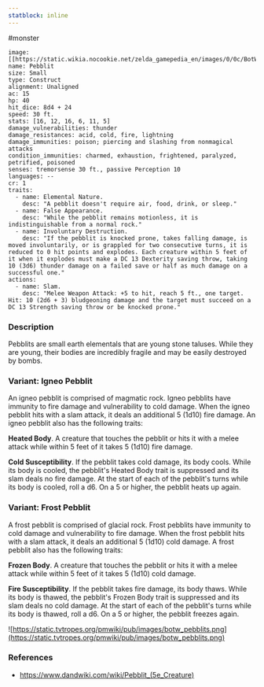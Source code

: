 ```yaml
---
statblock: inline
---
```

 #monster 

```statblock
image: [[https://static.wikia.nocookie.net/zelda_gamepedia_en/images/0/0c/BotW_Stone_Pebblit_Model.png]]
name: Pebblit
size: Small
type: Construct
alignment: Unaligned
ac: 15
hp: 40
hit_dice: 8d4 + 24
speed: 30 ft.
stats: [16, 12, 16, 6, 11, 5]
damage_vulnerabilities: thunder
damage_resistances: acid, cold, fire, lightning
damage_immunities: poison; piercing and slashing from nonmagical attacks
condition_immunities: charmed, exhaustion, frightened, paralyzed, petrified, poisoned
senses: tremorsense 30 ft., passive Perception 10
languages: --
cr: 1
traits:
  - name: Elemental Nature.
    desc: "A pebblit doesn't require air, food, drink, or sleep."
  - name: False Appearance.
    desc: "While the pebblit remains motionless, it is indistinguishable from a normal rock."
  - name: Involuntary Destruction.
    desc: "If the pebblit is knocked prone, takes falling damage, is moved involuntarily, or is grappled for two consecutive turns, it is reduced to 0 hit points and explodes. Each creature within 5 feet of it when it explodes must make a DC 13 Dexterity saving throw, taking 10 (3d6) thunder damage on a failed save or half as much damage on a successful one."
actions:
  - name: Slam.
    desc: "Melee Weapon Attack: +5 to hit, reach 5 ft., one target. Hit: 10 (2d6 + 3) bludgeoning damage and the target must succeed on a DC 13 Strength saving throw or be knocked prone."
```

### Description

Pebblits are small earth elementals that are young stone taluses. While they are young, their bodies are incredibly fragile and may be easily destroyed by bombs.

### Variant: Igneo Pebblit

An igneo pebblit is comprised of magmatic rock. Igneo pebblits have immunity to fire damage and vulnerability to cold damage. When the igneo pebblit hits with a slam attack, it deals an additional 5 (1d10) fire damage. An igneo pebblit also has the following traits:

**Heated Body**. A creature that touches the pebblit or hits it with a melee attack while within 5 feet of it takes 5 (1d10) fire damage.

**Cold Susceptibility**. If the pebblit takes cold damage, its body cools. While its body is cooled, the pebblit's Heated Body trait is suppressed and its slam deals no fire damage. At the start of each of the pebblit's turns while its body is cooled, roll a d6. On a 5 or higher, the pebblit heats up again.

### Variant: Frost Pebblit

A frost pebblit is comprised of glacial rock. Frost pebblits have immunity to cold damage and vulnerability to fire damage. When the frost pebblit hits with a slam attack, it deals an additional 5 (1d10) cold damage. A frost pebblit also has the following traits:

**Frozen Body**. A creature that touches the pebblit or hits it with a melee attack while within 5 feet of it takes 5 (1d10) cold damage.

**Fire Susceptibility**. If the pebblit takes fire damage, its body thaws. While its body is thawed, the pebblit's Frozen Body trait is suppressed and its slam deals no cold damage. At the start of each of the pebblit's turns while its body is thawed, roll a d6. On a 5 or higher, the pebblit freezes again.

![https://static.tvtropes.org/pmwiki/pub/images/botw_pebblits.png](https://static.tvtropes.org/pmwiki/pub/images/botw_pebblits.png)

### References

* https://www.dandwiki.com/wiki/Pebblit_(5e_Creature)
